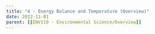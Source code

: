 ```yaml
---
title: "4 - Energy Balance and Temperature (Overview)"
date: 2022-11-01
parent: [[ENV110 - Environmental Science/Overview]]
---
```



